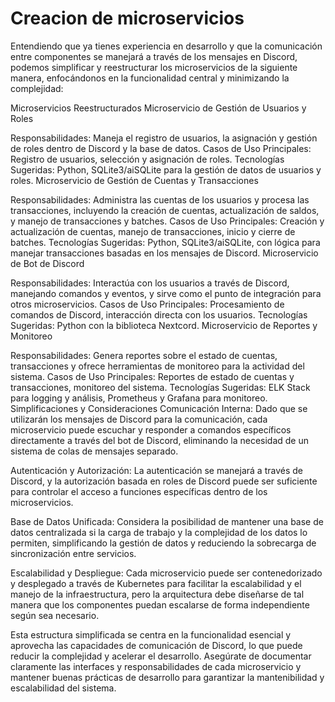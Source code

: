 # Creacion de microservicios
Entendiendo que ya tienes experiencia en desarrollo y que la comunicación entre componentes se manejará a través de los mensajes en Discord, podemos simplificar y reestructurar los microservicios de la siguiente manera, enfocándonos en la funcionalidad central y minimizando la complejidad:

Microservicios Reestructurados
Microservicio de Gestión de Usuarios y Roles

Responsabilidades: Maneja el registro de usuarios, la asignación y gestión de roles dentro de Discord y la base de datos.
Casos de Uso Principales: Registro de usuarios, selección y asignación de roles.
Tecnologías Sugeridas: Python, SQLite3/aiSQLite para la gestión de datos de usuarios y roles.
Microservicio de Gestión de Cuentas y Transacciones

Responsabilidades: Administra las cuentas de los usuarios y procesa las transacciones, incluyendo la creación de cuentas, actualización de saldos, y manejo de transacciones y batches.
Casos de Uso Principales: Creación y actualización de cuentas, manejo de transacciones, inicio y cierre de batches.
Tecnologías Sugeridas: Python, SQLite3/aiSQLite, con lógica para manejar transacciones basadas en los mensajes de Discord.
Microservicio de Bot de Discord

Responsabilidades: Interactúa con los usuarios a través de Discord, manejando comandos y eventos, y sirve como el punto de integración para otros microservicios.
Casos de Uso Principales: Procesamiento de comandos de Discord, interacción directa con los usuarios.
Tecnologías Sugeridas: Python con la biblioteca Nextcord.
Microservicio de Reportes y Monitoreo

Responsabilidades: Genera reportes sobre el estado de cuentas, transacciones y ofrece herramientas de monitoreo para la actividad del sistema.
Casos de Uso Principales: Reportes de estado de cuentas y transacciones, monitoreo del sistema.
Tecnologías Sugeridas: ELK Stack para logging y análisis, Prometheus y Grafana para monitoreo.
Simplificaciones y Consideraciones
Comunicación Interna: Dado que se utilizarán los mensajes de Discord para la comunicación, cada microservicio puede escuchar y responder a comandos específicos directamente a través del bot de Discord, eliminando la necesidad de un sistema de colas de mensajes separado.

Autenticación y Autorización: La autenticación se manejará a través de Discord, y la autorización basada en roles de Discord puede ser suficiente para controlar el acceso a funciones específicas dentro de los microservicios.

Base de Datos Unificada: Considera la posibilidad de mantener una base de datos centralizada si la carga de trabajo y la complejidad de los datos lo permiten, simplificando la gestión de datos y reduciendo la sobrecarga de sincronización entre servicios.

Escalabilidad y Despliegue: Cada microservicio puede ser contenedorizado y desplegado a través de Kubernetes para facilitar la escalabilidad y el manejo de la infraestructura, pero la arquitectura debe diseñarse de tal manera que los componentes puedan escalarse de forma independiente según sea necesario.

Esta estructura simplificada se centra en la funcionalidad esencial y aprovecha las capacidades de comunicación de Discord, lo que puede reducir la complejidad y acelerar el desarrollo. Asegúrate de documentar claramente las interfaces y responsabilidades de cada microservicio y mantener buenas prácticas de desarrollo para garantizar la mantenibilidad y escalabilidad del sistema.